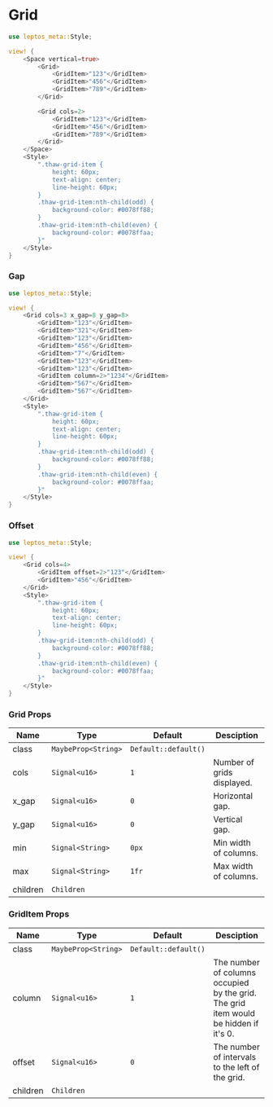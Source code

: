 # Grid

```rust demo
use leptos_meta::Style;

view! {
    <Space vertical=true>
        <Grid>
            <GridItem>"123"</GridItem>
            <GridItem>"456"</GridItem>
            <GridItem>"789"</GridItem>
        </Grid>

        <Grid cols=2>
            <GridItem>"123"</GridItem>
            <GridItem>"456"</GridItem>
            <GridItem>"789"</GridItem>
        </Grid>
    </Space>
    <Style>
        ".thaw-grid-item {
            height: 60px;
            text-align: center;
            line-height: 60px;
        }
        .thaw-grid-item:nth-child(odd) {
            background-color: #0078ff88;
        }
        .thaw-grid-item:nth-child(even) {
            background-color: #0078ffaa;
        }"
    </Style>
}
```

### Gap

```rust demo
use leptos_meta::Style;

view! {
    <Grid cols=3 x_gap=8 y_gap=8>
        <GridItem>"123"</GridItem>
        <GridItem>"321"</GridItem>
        <GridItem>"123"</GridItem>
        <GridItem>"456"</GridItem>
        <GridItem>"7"</GridItem>
        <GridItem>"123"</GridItem>
        <GridItem>"123"</GridItem>
        <GridItem column=2>"1234"</GridItem>
        <GridItem>"567"</GridItem>
        <GridItem>"567"</GridItem>
    </Grid>
    <Style>
        ".thaw-grid-item {
            height: 60px;
            text-align: center;
            line-height: 60px;
        }
        .thaw-grid-item:nth-child(odd) {
            background-color: #0078ff88;
        }
        .thaw-grid-item:nth-child(even) {
            background-color: #0078ffaa;
        }"
    </Style>
}
```

### Offset

```rust demo
use leptos_meta::Style;

view! {
    <Grid cols=4>
        <GridItem offset=2>"123"</GridItem>
        <GridItem>"456"</GridItem>
    </Grid>
    <Style>
        ".thaw-grid-item {
            height: 60px;
            text-align: center;
            line-height: 60px;
        }
        .thaw-grid-item:nth-child(odd) {
            background-color: #0078ff88;
        }
        .thaw-grid-item:nth-child(even) {
            background-color: #0078ffaa;
        }"
    </Style>
}
```

### Grid Props

| Name     | Type                | Default              | Desciption                 |
| -------- | ------------------- | -------------------- | -------------------------- |
| class    | `MaybeProp<String>` | `Default::default()` |                            |
| cols     | `Signal<u16>`       | `1`                  | Number of grids displayed. |
| x_gap    | `Signal<u16>`       | `0`                  | Horizontal gap.            |
| y_gap    | `Signal<u16>`       | `0`                  | Vertical gap.              |
| min      | `Signal<String>`    | `0px`                | Min width of columns.      |
| max      | `Signal<String>`    | `1fr`                | Max width of columns.      |
| children | `Children`          |                      |                            |

### GridItem Props

| Name | Type | Default | Desciption |
| --- | --- | --- | --- |
| class | `MaybeProp<String>` | `Default::default()` |  |
| column | `Signal<u16>` | `1` | The number of columns occupied by the grid. The grid item would be hidden if it's 0. |
| offset | `Signal<u16>` | `0` | The number of intervals to the left of the grid. |
| children | `Children` |  |  |
